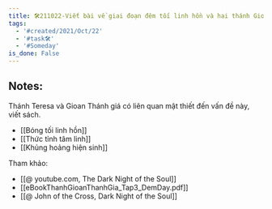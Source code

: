 ```yaml
---
title: 🛠️211022-Viết bài về giai đoạn đêm tối linh hồn và hai thánh Gioan thánh giá, Teresa Avila
tags:
  - '#created/2021/Oct/22'
  - '#task🛠️'
  - '#Someday'
is_done: False
---
```


## Notes:
Thánh Teresa và Gioan Thánh giá có liên quan mật thiết đến vấn đề này, viết sách.
- [[Bóng tối linh hồn]]
- [[Thức tỉnh tâm linh]]
- [[Khủng hoảng hiện sinh]]

Tham khảo: 
- [[@ youtube.com, The Dark Night of the Soul]]
- [[eBookThanhGioanThanhGia_Tap3_DemDay.pdf]]
- [[@ John of the Cross, Dark Night of the Soul]]